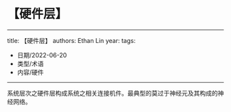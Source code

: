 # 【硬件层】


---
title: 【硬件层】
authors: Ethan Lin
year:
tags:
  - 日期/2022-06-20 
  - 类型/术语 
  - 内容/硬件 
---




系统层次之硬件层构成系统之相关连接机件。最典型的莫过于神经元及其构成的神经网络。

